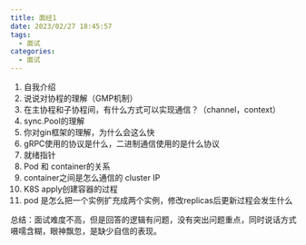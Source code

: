 ```yaml
---
title: 面经1
date: 2023/02/27 18:45:57
tags:
  - 面试
categories:
  - 面试
---
```



1. 自我介绍
2. 说说对协程的理解（GMP机制）
3. 在主协程和子协程间，有什么方式可以实现通信？（channel，context）
4. sync.Pool的理解
5. 你对gin框架的理解，为什么会这么快
6. gRPC使用的协议是什么，二进制通信使用的是什么协议
7. 就绪指针
8. Pod 和 container的关系
9. container之间是怎么通信的 cluster IP
10. K8S apply创建容器的过程
11. pod 是怎么把一个实例扩充成两个实例，修改replicas后更新过程会发生什么



总结：面试难度不高，但是回答的逻辑有问题，没有突出问题重点，同时说话方式嗫嚅含糊，眼神飘忽，是缺少自信的表现。